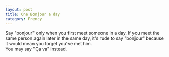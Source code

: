 ```yaml
---
layout: post 
title: One Bonjour a day
category: Frency
---
```

Say "bonjour" only when you first meet someone in a day. If you meet the same
person again later in the same day, it's rude to say "bonjour" because it would
mean you forget you've met him. <br/>
You may say "Ça va" instead.


